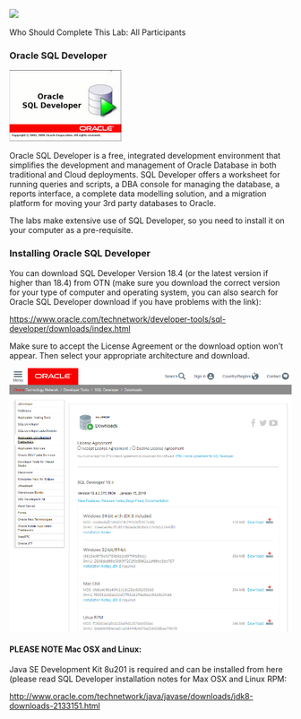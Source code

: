 ![](media/labs.jpg)

Who Should Complete This Lab: All Participants

### Oracle SQL Developer

![](media/2a237bf2d8192f56f2f3f3190986ecba.jpg)

Oracle SQL Developer is a free, integrated development environment that
simplifies the development and management of Oracle Database in both traditional
and Cloud deployments. SQL Developer offers a worksheet for running queries and
scripts, a DBA console for managing the database, a reports interface, a
complete data modelling solution, and a migration platform for moving your 3rd
party databases to Oracle. 

The labs make extensive use of SQL Developer, so you need to install it on your
computer as a pre-requisite.

### Installing Oracle SQL Developer

You can download SQL Developer Version 18.4 (or the latest version if higher
than 18.4) from OTN (make sure you download the correct version for your type of
computer and operating system, you can also search for Oracle SQL Developer
download if you have problems with the link):

<https://www.oracle.com/technetwork/developer-tools/sql-developer/downloads/index.html>

Make sure to accept the License Agreement or the download option won’t appear.
Then select your appropriate architecture and download.

![](media/6ba830d03afc065de08378146ab75299.png)

#### PLEASE NOTE Mac OSX and Linux:

Java SE Development Kit 8u201 is required and can be installed from here (please
read SQL Developer installation notes for Max OSX and Linux RPM:

<http://www.oracle.com/technetwork/java/javase/downloads/jdk8-downloads-2133151.html>
